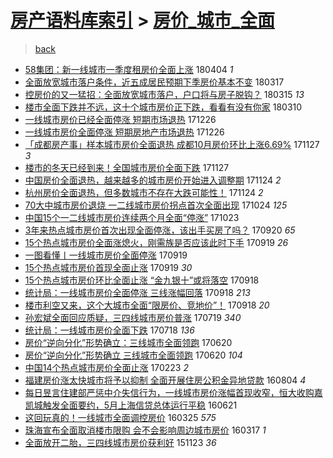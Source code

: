 [房产语料库索引](../../README.md)  > [房价_城市_全面](房价_城市_全面.md)
====
> [back](../README.md)

- [58集团：新一线城市一季度租房价全面上涨](http://jkwz.applinzi.com/ittc/7088131747906847751.html#58%E9%9B%86%E5%9B%A2%EF%BC%9A%E6%96%B0%E4%B8%80%E7%BA%BF%E5%9F%8E%E5%B8%82%E4%B8%80%E5%AD%A3%E5%BA%A6%E7%A7%9F%E6%88%BF%E4%BB%B7%E5%85%A8%E9%9D%A2%E4%B8%8A%E6%B6%A8) 180404 *1* 
- [全面放宽城市落户条件，近五成居民预期下季房价基本不变](http://jkwz.applinzi.com/ittc/7081375386770605062.html#%E5%85%A8%E9%9D%A2%E6%94%BE%E5%AE%BD%E5%9F%8E%E5%B8%82%E8%90%BD%E6%88%B7%E6%9D%A1%E4%BB%B6%EF%BC%8C%E8%BF%91%E4%BA%94%E6%88%90%E5%B1%85%E6%B0%91%E9%A2%84%E6%9C%9F%E4%B8%8B%E5%AD%A3%E6%88%BF%E4%BB%B7%E5%9F%BA%E6%9C%AC%E4%B8%8D%E5%8F%98) 180317  
- [控房价的又一猛招：全面放宽城市落户，户口将与房子脱钩？](http://jkwz.applinzi.com/ittc/7080668080718218256.html#%E6%8E%A7%E6%88%BF%E4%BB%B7%E7%9A%84%E5%8F%88%E4%B8%80%E7%8C%9B%E6%8B%9B%EF%BC%9A%E5%85%A8%E9%9D%A2%E6%94%BE%E5%AE%BD%E5%9F%8E%E5%B8%82%E8%90%BD%E6%88%B7%EF%BC%8C%E6%88%B7%E5%8F%A3%E5%B0%86%E4%B8%8E%E6%88%BF%E5%AD%90%E8%84%B1%E9%92%A9%EF%BC%9F) 180315 *13* 
- [楼市全面下跌并不远，这十个城市房价正下跌，看看有没有你家](http://jkwz.applinzi.com/ittc/7078807535115305990.html#%E6%A5%BC%E5%B8%82%E5%85%A8%E9%9D%A2%E4%B8%8B%E8%B7%8C%E5%B9%B6%E4%B8%8D%E8%BF%9C%EF%BC%8C%E8%BF%99%E5%8D%81%E4%B8%AA%E5%9F%8E%E5%B8%82%E6%88%BF%E4%BB%B7%E6%AD%A3%E4%B8%8B%E8%B7%8C%EF%BC%8C%E7%9C%8B%E7%9C%8B%E6%9C%89%E6%B2%A1%E6%9C%89%E4%BD%A0%E5%AE%B6) 180310  
- [一线城市房价已经全面停涨 短期市场退热](http://jkwz.applinzi.com/ittc/7051356071816332305.html#%E4%B8%80%E7%BA%BF%E5%9F%8E%E5%B8%82%E6%88%BF%E4%BB%B7%E5%B7%B2%E7%BB%8F%E5%85%A8%E9%9D%A2%E5%81%9C%E6%B6%A8+%E7%9F%AD%E6%9C%9F%E5%B8%82%E5%9C%BA%E9%80%80%E7%83%AD) 171226  
- [一线城市房价全面停涨 短期房地产市场退热](http://jkwz.applinzi.com/ittc/7051314709720990736.html#%E4%B8%80%E7%BA%BF%E5%9F%8E%E5%B8%82%E6%88%BF%E4%BB%B7%E5%85%A8%E9%9D%A2%E5%81%9C%E6%B6%A8+%E7%9F%AD%E6%9C%9F%E6%88%BF%E5%9C%B0%E4%BA%A7%E5%B8%82%E5%9C%BA%E9%80%80%E7%83%AD) 171226  
- [「成都房产事」样本城市房价全面退热 成都10月房价环比上涨6.69%](http://jkwz.applinzi.com/ittc/7040577183293113361.html#%E3%80%8C%E6%88%90%E9%83%BD%E6%88%BF%E4%BA%A7%E4%BA%8B%E3%80%8D%E6%A0%B7%E6%9C%AC%E5%9F%8E%E5%B8%82%E6%88%BF%E4%BB%B7%E5%85%A8%E9%9D%A2%E9%80%80%E7%83%AD+%E6%88%90%E9%83%BD10%E6%9C%88%E6%88%BF%E4%BB%B7%E7%8E%AF%E6%AF%94%E4%B8%8A%E6%B6%A86.69%25) 171127 *3* 
- [楼市的冬天已经到来！全国城市房价全面下跌](http://jkwz.applinzi.com/ittc/7040535589441504273.html#%E6%A5%BC%E5%B8%82%E7%9A%84%E5%86%AC%E5%A4%A9%E5%B7%B2%E7%BB%8F%E5%88%B0%E6%9D%A5%EF%BC%81%E5%85%A8%E5%9B%BD%E5%9F%8E%E5%B8%82%E6%88%BF%E4%BB%B7%E5%85%A8%E9%9D%A2%E4%B8%8B%E8%B7%8C) 171127  
- [中国房价全面退热，越来越多的城市房价开始进入调整期](http://jkwz.applinzi.com/ittc/7039456949119239185.html#%E4%B8%AD%E5%9B%BD%E6%88%BF%E4%BB%B7%E5%85%A8%E9%9D%A2%E9%80%80%E7%83%AD%EF%BC%8C%E8%B6%8A%E6%9D%A5%E8%B6%8A%E5%A4%9A%E7%9A%84%E5%9F%8E%E5%B8%82%E6%88%BF%E4%BB%B7%E5%BC%80%E5%A7%8B%E8%BF%9B%E5%85%A5%E8%B0%83%E6%95%B4%E6%9C%9F) 171124 *2* 
- [杭州房价全面退热，但多数城市不存在大跌可能性！](http://jkwz.applinzi.com/ittc/7039159742902043664.html#%E6%9D%AD%E5%B7%9E%E6%88%BF%E4%BB%B7%E5%85%A8%E9%9D%A2%E9%80%80%E7%83%AD%EF%BC%8C%E4%BD%86%E5%A4%9A%E6%95%B0%E5%9F%8E%E5%B8%82%E4%B8%8D%E5%AD%98%E5%9C%A8%E5%A4%A7%E8%B7%8C%E5%8F%AF%E8%83%BD%E6%80%A7%EF%BC%81) 171124 *2* 
- [70大中城市房价退烧 一二线城市房价拐点首次全面出现](http://jkwz.applinzi.com/ittc/7027896156275868688.html#70%E5%A4%A7%E4%B8%AD%E5%9F%8E%E5%B8%82%E6%88%BF%E4%BB%B7%E9%80%80%E7%83%A7+%E4%B8%80%E4%BA%8C%E7%BA%BF%E5%9F%8E%E5%B8%82%E6%88%BF%E4%BB%B7%E6%8B%90%E7%82%B9%E9%A6%96%E6%AC%A1%E5%85%A8%E9%9D%A2%E5%87%BA%E7%8E%B0) 171024 *125* 
- [中国15个一二线城市房价连续两个月全面“停涨”](http://jkwz.applinzi.com/ittc/7027626160085795856.html#%E4%B8%AD%E5%9B%BD15%E4%B8%AA%E4%B8%80%E4%BA%8C%E7%BA%BF%E5%9F%8E%E5%B8%82%E6%88%BF%E4%BB%B7%E8%BF%9E%E7%BB%AD%E4%B8%A4%E4%B8%AA%E6%9C%88%E5%85%A8%E9%9D%A2%E2%80%9C%E5%81%9C%E6%B6%A8%E2%80%9D) 171023  
- [3年来热点城市房价首次出现全面停涨，该出手买房了吗？](http://jkwz.applinzi.com/ittc/7015204997997003793.html#3%E5%B9%B4%E6%9D%A5%E7%83%AD%E7%82%B9%E5%9F%8E%E5%B8%82%E6%88%BF%E4%BB%B7%E9%A6%96%E6%AC%A1%E5%87%BA%E7%8E%B0%E5%85%A8%E9%9D%A2%E5%81%9C%E6%B6%A8%EF%BC%8C%E8%AF%A5%E5%87%BA%E6%89%8B%E4%B9%B0%E6%88%BF%E4%BA%86%E5%90%97%EF%BC%9F) 170920 *65* 
- [15个热点城市房价全面涨熄火，刚需族是否应该此时下手](http://jkwz.applinzi.com/ittc/7015021280238240784.html#15%E4%B8%AA%E7%83%AD%E7%82%B9%E5%9F%8E%E5%B8%82%E6%88%BF%E4%BB%B7%E5%85%A8%E9%9D%A2%E6%B6%A8%E7%86%84%E7%81%AB%EF%BC%8C%E5%88%9A%E9%9C%80%E6%97%8F%E6%98%AF%E5%90%A6%E5%BA%94%E8%AF%A5%E6%AD%A4%E6%97%B6%E4%B8%8B%E6%89%8B) 170919 *26* 
- [一图看懂丨一线城市房价全面停涨](http://jkwz.applinzi.com/ittc/7015005676408144912.html#%E4%B8%80%E5%9B%BE%E7%9C%8B%E6%87%82%E4%B8%A8%E4%B8%80%E7%BA%BF%E5%9F%8E%E5%B8%82%E6%88%BF%E4%BB%B7%E5%85%A8%E9%9D%A2%E5%81%9C%E6%B6%A8) 170919  
- [15个热点城市房价首现全面止涨](http://jkwz.applinzi.com/ittc/7014810996907181073.html#15%E4%B8%AA%E7%83%AD%E7%82%B9%E5%9F%8E%E5%B8%82%E6%88%BF%E4%BB%B7%E9%A6%96%E7%8E%B0%E5%85%A8%E9%9D%A2%E6%AD%A2%E6%B6%A8) 170919 *30* 
- [15个热点城市房价环比全面止涨 “金九银十”或将落空](http://jkwz.applinzi.com/ittc/7014754712925242385.html#15%E4%B8%AA%E7%83%AD%E7%82%B9%E5%9F%8E%E5%B8%82%E6%88%BF%E4%BB%B7%E7%8E%AF%E6%AF%94%E5%85%A8%E9%9D%A2%E6%AD%A2%E6%B6%A8+%E2%80%9C%E9%87%91%E4%B9%9D%E9%93%B6%E5%8D%81%E2%80%9D%E6%88%96%E5%B0%86%E8%90%BD%E7%A9%BA) 170918  
- [统计局：一线城市房价全面停涨 三线涨幅回落](http://jkwz.applinzi.com/ittc/7014637437798843409.html#%E7%BB%9F%E8%AE%A1%E5%B1%80%EF%BC%9A%E4%B8%80%E7%BA%BF%E5%9F%8E%E5%B8%82%E6%88%BF%E4%BB%B7%E5%85%A8%E9%9D%A2%E5%81%9C%E6%B6%A8+%E4%B8%89%E7%BA%BF%E6%B6%A8%E5%B9%85%E5%9B%9E%E8%90%BD) 170918 *213* 
- [楼市利空又来，这个大城市全面“限房价、竞地价”！](http://jkwz.applinzi.com/ittc/7013638123358258193.html#%E6%A5%BC%E5%B8%82%E5%88%A9%E7%A9%BA%E5%8F%88%E6%9D%A5%EF%BC%8C%E8%BF%99%E4%B8%AA%E5%A4%A7%E5%9F%8E%E5%B8%82%E5%85%A8%E9%9D%A2%E2%80%9C%E9%99%90%E6%88%BF%E4%BB%B7%E3%80%81%E7%AB%9E%E5%9C%B0%E4%BB%B7%E2%80%9D%EF%BC%81) 170918 *20* 
- [孙宏斌全面回应质疑，三四线城市房价普涨](http://jkwz.applinzi.com/ittc/6991946832920708112.html#%E5%AD%99%E5%AE%8F%E6%96%8C%E5%85%A8%E9%9D%A2%E5%9B%9E%E5%BA%94%E8%B4%A8%E7%96%91%EF%BC%8C%E4%B8%89%E5%9B%9B%E7%BA%BF%E5%9F%8E%E5%B8%82%E6%88%BF%E4%BB%B7%E6%99%AE%E6%B6%A8) 170719 *340* 
- [统计局：一线城市房价全面下跌](http://jkwz.applinzi.com/ittc/6991749612388746257.html#%E7%BB%9F%E8%AE%A1%E5%B1%80%EF%BC%9A%E4%B8%80%E7%BA%BF%E5%9F%8E%E5%B8%82%E6%88%BF%E4%BB%B7%E5%85%A8%E9%9D%A2%E4%B8%8B%E8%B7%8C) 170718 *136* 
- [房价“逆向分化”形势确立：三线城市全面领跑](http://jkwz.applinzi.com/ittc/6981198692252910596.html#%E6%88%BF%E4%BB%B7%E2%80%9C%E9%80%86%E5%90%91%E5%88%86%E5%8C%96%E2%80%9D%E5%BD%A2%E5%8A%BF%E7%A1%AE%E7%AB%8B%EF%BC%9A%E4%B8%89%E7%BA%BF%E5%9F%8E%E5%B8%82%E5%85%A8%E9%9D%A2%E9%A2%86%E8%B7%91) 170620  
- [房价“逆向分化”形势确立 三线城市全面领跑](http://jkwz.applinzi.com/ittc/6981126183860044805.html#%E6%88%BF%E4%BB%B7%E2%80%9C%E9%80%86%E5%90%91%E5%88%86%E5%8C%96%E2%80%9D%E5%BD%A2%E5%8A%BF%E7%A1%AE%E7%AB%8B+%E4%B8%89%E7%BA%BF%E5%9F%8E%E5%B8%82%E5%85%A8%E9%9D%A2%E9%A2%86%E8%B7%91) 170620 *104* 
- [中国14个热点城市房价全面止涨](http://jkwz.applinzi.com/ittc/6937883454460134405.html#%E4%B8%AD%E5%9B%BD14%E4%B8%AA%E7%83%AD%E7%82%B9%E5%9F%8E%E5%B8%82%E6%88%BF%E4%BB%B7%E5%85%A8%E9%9D%A2%E6%AD%A2%E6%B6%A8) 170223 *2* 
- [福建房价涨太快城市将予以抑制 全面开展住房公积金异地贷款](http://jkwz.applinzi.com/ittc/6862564471050077188.html#%E7%A6%8F%E5%BB%BA%E6%88%BF%E4%BB%B7%E6%B6%A8%E5%A4%AA%E5%BF%AB%E5%9F%8E%E5%B8%82%E5%B0%86%E4%BA%88%E4%BB%A5%E6%8A%91%E5%88%B6+%E5%85%A8%E9%9D%A2%E5%BC%80%E5%B1%95%E4%BD%8F%E6%88%BF%E5%85%AC%E7%A7%AF%E9%87%91%E5%BC%82%E5%9C%B0%E8%B4%B7%E6%AC%BE) 160804 *4* 
- [每日昱言住建部严惩中介失信行为，一线城市房价涨幅首现收窄，恒大收购嘉凯城触发全面要约，5月上海信贷总体运行平稳](http://jkwz.applinzi.com/ittc/6846069920638698500.html#%E6%AF%8F%E6%97%A5%E6%98%B1%E8%A8%80%E4%BD%8F%E5%BB%BA%E9%83%A8%E4%B8%A5%E6%83%A9%E4%B8%AD%E4%BB%8B%E5%A4%B1%E4%BF%A1%E8%A1%8C%E4%B8%BA%EF%BC%8C%E4%B8%80%E7%BA%BF%E5%9F%8E%E5%B8%82%E6%88%BF%E4%BB%B7%E6%B6%A8%E5%B9%85%E9%A6%96%E7%8E%B0%E6%94%B6%E7%AA%84%EF%BC%8C%E6%81%92%E5%A4%A7%E6%94%B6%E8%B4%AD%E5%98%89%E5%87%AF%E5%9F%8E%E8%A7%A6%E5%8F%91%E5%85%A8%E9%9D%A2%E8%A6%81%E7%BA%A6%EF%BC%8C5%E6%9C%88%E4%B8%8A%E6%B5%B7%E4%BF%A1%E8%B4%B7%E6%80%BB%E4%BD%93%E8%BF%90%E8%A1%8C%E5%B9%B3%E7%A8%B3) 160621  
- [这回玩真的！一线城市全面调控房价](http://jkwz.applinzi.com/ittc/6813429993812001796.html#%E8%BF%99%E5%9B%9E%E7%8E%A9%E7%9C%9F%E7%9A%84%EF%BC%81%E4%B8%80%E7%BA%BF%E5%9F%8E%E5%B8%82%E5%85%A8%E9%9D%A2%E8%B0%83%E6%8E%A7%E6%88%BF%E4%BB%B7) 160325 *575* 
- [珠海宣布全面取消楼市限购 会不会影响周边城市房价](http://jkwz.applinzi.com/ittc/6810481416903066629.html#%E7%8F%A0%E6%B5%B7%E5%AE%A3%E5%B8%83%E5%85%A8%E9%9D%A2%E5%8F%96%E6%B6%88%E6%A5%BC%E5%B8%82%E9%99%90%E8%B4%AD+%E4%BC%9A%E4%B8%8D%E4%BC%9A%E5%BD%B1%E5%93%8D%E5%91%A8%E8%BE%B9%E5%9F%8E%E5%B8%82%E6%88%BF%E4%BB%B7) 160317 *1* 
- [全面放开二胎，三四线城市房价获利好](http://jkwz.applinzi.com/ittc/6767806995663160325.html#%E5%85%A8%E9%9D%A2%E6%94%BE%E5%BC%80%E4%BA%8C%E8%83%8E%EF%BC%8C%E4%B8%89%E5%9B%9B%E7%BA%BF%E5%9F%8E%E5%B8%82%E6%88%BF%E4%BB%B7%E8%8E%B7%E5%88%A9%E5%A5%BD) 151123 *36* 
